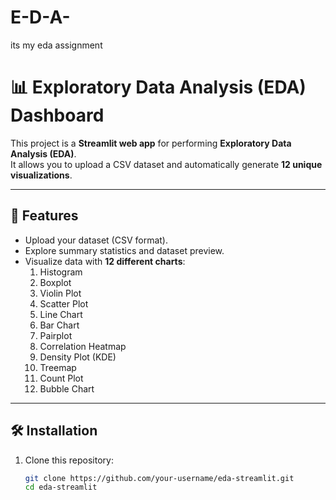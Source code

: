 # E-D-A-
its my eda assignment 
# 📊 Exploratory Data Analysis (EDA) Dashboard

This project is a **Streamlit web app** for performing **Exploratory Data Analysis (EDA)**.  
It allows you to upload a CSV dataset and automatically generate **12 unique visualizations**.

---

## 🚀 Features
- Upload your dataset (CSV format).
- Explore summary statistics and dataset preview.
- Visualize data with **12 different charts**:
  1. Histogram  
  2. Boxplot  
  3. Violin Plot  
  4. Scatter Plot  
  5. Line Chart  
  6. Bar Chart  
  7. Pairplot  
  8. Correlation Heatmap  
  9. Density Plot (KDE)  
  10. Treemap  
  11. Count Plot  
  12. Bubble Chart  

---

## 🛠️ Installation

1. Clone this repository:
   ```bash
   git clone https://github.com/your-username/eda-streamlit.git
   cd eda-streamlit
